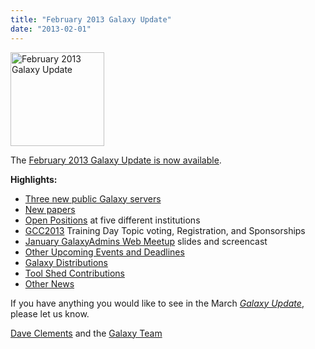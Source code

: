 ```yaml
---
title: "February 2013 Galaxy Update"
date: "2013-02-01"
---
```

<div class='right'><a href='/src/galaxy-updates/2013-02/index.md'><img src="/src/images/logos/GalaxyUpdate200.png" alt="February 2013 Galaxy Update" width=150 /></a></div>

The [February 2013 Galaxy Update is now available](/src/galaxy-updates/2013-02/index.md). 

**Highlights:**

* [Three new public Galaxy servers](/src/galaxy-updates/2013-02/index.md#new-papers)
* [New papers](/src/galaxy-updates/2013-02/index.md#new-papers)
* [Open Positions](/src/galaxy-updates/2013-02/index.md#whos-hiring) at five different institutions
* [GCC2013](/src/galaxy-updates/2013-02/index.md#gcc2013) Training Day Topic voting, Registration, and Sponsorships
* [January GalaxyAdmins Web Meetup](/src/galaxy-updates/2013-02/index.md#january-galaxyadmins-web-meetup) slides and screencast
* [Other Upcoming Events and Deadlines](/src/galaxy-updates/2013-02/index.md#other-upcoming-events-and-deadlines)
* [Galaxy Distributions](/src/galaxy-updates/2013-02/index.md#galaxy-distributions)
* [Tool Shed Contributions](/src/galaxy-updates/2013-02/index.md#toolshed-contributions)
* [Other News](/src/galaxy-updates/2013-02/index.md#other-news)

If you have anything you would like to see in the March *[Galaxy Update](/src/galaxy-updates/index.md)*, please let us know.

[Dave Clements](/people/dave-clements/index.md) and the [Galaxy Team](/src/galaxy-team/)
